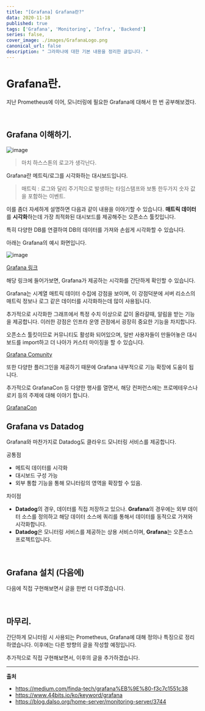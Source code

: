 ```yaml
---
title: "[Grafana] Grafana란?"
data: 2020-11-18
published: true
tags: ['Grafana', 'Monitoring', 'Infra', 'Backend']
series: false,
cover_image: ./images/GrafanaLogo.png
canonical_url: false
description: " 그라파나에 대한 기본 내용을 정리한 글입니다. "
---
```


# Grafana란.

지난 Prometheus에 이어, 모니터링에 필요한 Grafana에 대해서 한 번 공부해보겠다.


<br/>

## Grafana 이해하기.

![image](https://user-images.githubusercontent.com/42582516/99534507-da827180-29ea-11eb-9c4b-8ebb2c3f440d.png)

> 마치 하스스톤의 로고가 생각난다.

Grafana란 메트릭/로그를 시각화하는 대시보드입니다.

> 매트릭 : 로그와 달리 주기적으로 발생하는 타임스탬프와 보통 한두가지 숫자 값을 포함하는 이벤트.

이를 좀더 자세하게 설명하면 다음과 같이 내용을 이야기할 수 있습니다. **매트릭 데이터**를 **시각화**하는데 가장 최적화된 대시보드를 제공해주는 오픈소스 툴킷입니다.

특히 다양한 DB를 연결하여 DB의 데이터를 가져와 손쉽게 시각화할 수 있습니다.

아래는 Grafana의 예시 화면입니다.

![image](https://user-images.githubusercontent.com/42582516/99536438-b4aa9c00-29ed-11eb-84cc-68b2380c5c9c.png)


[Grafana 링크](https://play.grafana.org/d/000000012/grafana-play-home?orgId=1)


해당 링크에 들어가보면, Grafana가 제공하는 시각화를 간단하게 확인할 수 있습니다.

Grafana는 시계열 매트릭 데이터 수집에 강점을 보이며, 이 강점덕분에 서버 리소스의 매트릭 정보나 로그 같은 데이터를 시각화하는데 많이 사용됩니다.

추가적으로 시각화한 그래프에서 특정 수치 이상으로 값이 올라갈때, 알림을 받는 기능을 제공합니다. 이러한 강점은 인프라 운영 관점에서 굉장히 중요한 기능을 차지합니다.

오픈소스 툴킷이므로 커뮤니티도 활성화 되어있으며, 일반 사용자들이 만들어놓은 대시보드를 import하고 더 나아가 커스터 마이징을 할 수 있습니다.

[Grafana Comunity](https://community.grafana.com/)

또한 다양한 플러그인을 제공하기 때문에 Grafana 내부적으로 기능 확장에 도움이 됩니다.

추가적으로 GrafanaCon 등 다양한 행사를 열면서, 해당 컨퍼런스에는 프로메테우스나 로키 등의 주제에 대해 이야기 합니다.

[GrafanaCon](https://grafana.com/about/events/grafanacon/2020/)


## Grafana vs Datadog

Grafana와 마찬가지로 Datadog도 클라우드 모니터링 서비스를 제공합니다. 

공통점
- 메트릭 데이터를 시각화
- 대시보드 구성 가능
- 외부 통합 기능을 통해 모니터링의 영역을 확장할 수 있음.

차이점
- **Datadog**의 경우, 데이터를 직접 저장하고 있으나. **Grafana**의 경우에는 외부 데이터 소스를 정의하고 해당 데이터 소스에 쿼리를 통해서 데이터를 동적으로 가져와 시각화합니다.
- **Datadog**은 모니터링 서비스를 제공하는 상용 서비스이며, **Grafana**는 오픈소스 프로젝트입니다.


<br/>

## Grafana 설치 (다음에)

다음에 직접 구현해보면서 글을 한번 더 다루겠습니다.

<br/>

## 마무리.

간단하게 모니터링 시 사용되는 Prometheus, Grafana에 대해 정의나 특징으로 정리하였습니다. 이후에는 다른 방향의 글을 작성할 예정입니다.

추가적으로 직접 구현해보면서, 이후의 글을 추가하겠습니다.


---
**출처**
- https://medium.com/finda-tech/grafana%EB%9E%80-f3c7c1551c38
- https://www.44bits.io/ko/keyword/grafana
- https://blog.dalso.org/home-server/monitoring-server/3744
